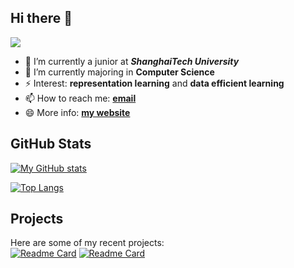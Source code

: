 ## Hi there 👋

<!--
**Rankyer/Rankyer** is a ✨ _special_ ✨ repository because its `README.md` (this file) appears on your GitHub profile.
Here are some ideas to get you started:
- 💬 Ask me about ...
-->
![](https://komarev.com/ghpvc/?username=Rankyer&label=PROFILE+VIEWS)
- 🔭 I’m currently a junior at ***ShanghaiTech University***
- 🌱 I’m currently majoring in **Computer Science**
- ⚡ Interest:  **representation learning** and **data efficient learning**
- 📫 How to reach me: **[email](yangrk2022@shanghaitech.edu.cn)**
- 😄 More info: **[my website](https://rankyer.github.io/)**

<!--
- 👯 I’m looking to collaborate on **deep learning projects**
- 🤔 I’m looking for help with **advancing my research in AI and machine learning**
-->

## GitHub Stats
[![My GitHub stats](https://github-readme-stats.vercel.app/api?username=Rankyer&count_private=true&show_icons=true&theme=radical)](https://github.com/anuraghazra/github-readme-stats)
<!--
[![Top Langs](https://github-readme-stats.vercel.app/api/top-langs/?username=Rankyer)](https://github.com/anuraghazra/github-readme-stats)
-->
[![Top Langs](https://github-readme-stats.vercel.app/api/top-langs/?username=Rankyer&layout=compact)](https://github.com/anuraghazra/github-readme-stats)

## Projects
Here are some of my recent projects:  
[![Readme Card](https://github-readme-stats.vercel.app/api/pin/?username=Rankyer&repo=NUS-SOC-SummerWorkshop-Project)](https://github.com/Rankyer/NUS-SOC-SummerWorkshop-Project)
[![Readme Card](https://github-readme-stats.vercel.app/api/pin/?username=Rankyer&repo=NUS-SOC-SummerWorkshop-DeepLearning-Labs&)](https://github.com/Rankyer/NUS-SOC-SummerWorkshop-DeepLearning-Labs)


<!--
### Visitor Map
<a href="https://clustrmaps.com/site/1c0nq" title="Visit tracker">
  <img src="https://clustrmaps.com/map_v2.png?d=JfuYgA67vGVgL6R5lh1Yf-Rq0US2Pjhtq5U6loK-2uQ&cl=ffffff" width="450" />
</a>
-->
